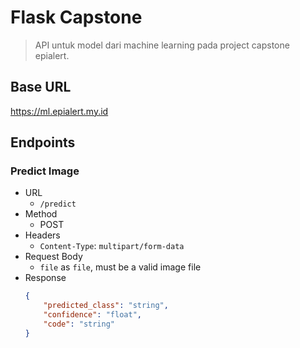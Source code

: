 # Flask Capstone

> API untuk model dari machine learning pada project capstone epialert.

## Base URL
https://ml.epialert.my.id

## Endpoints

### Predict Image
- URL
    - `/predict`
- Method
    - POST
- Headers
    - `Content-Type`: `multipart/form-data`
- Request Body
    - `file` as `file`, must be a valid image file
- Response
    ```json
    {
        "predicted_class": "string",
        "confidence": "float",
        "code": "string"
    }
    ```